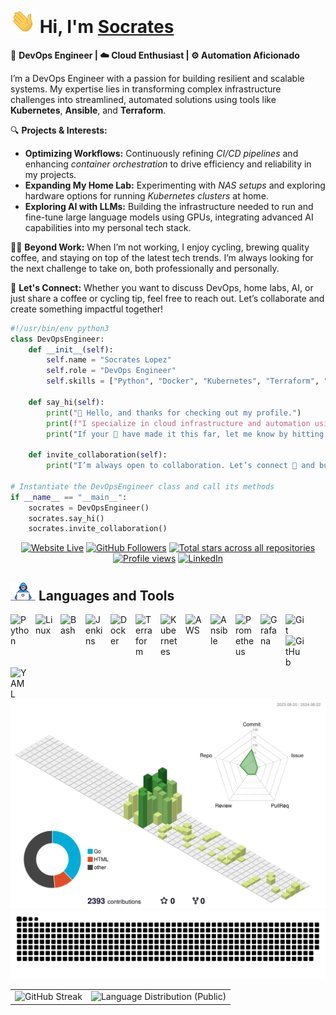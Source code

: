 # <img src="assets/Hi.gif" width="40px"> Hi, I'm [**Socrates**](https://socrabytes.github.io/) 

🚀 **DevOps Engineer | ☁️ Cloud Enthusiast | ⚙️ Automation Aficionado**

I’m a DevOps Engineer with a passion for building resilient and scalable systems. My expertise lies in transforming complex infrastructure challenges into streamlined, automated solutions using tools like **Kubernetes**, **Ansible**, and **Terraform**.

🔍 **Projects & Interests:**
- **Optimizing Workflows:** Continuously refining *CI/CD pipelines* and enhancing *container orchestration* to drive efficiency and reliability in my projects.
- **Expanding My Home Lab:** Experimenting with *NAS setups* and exploring hardware options for running *Kubernetes clusters* at home. 
- **Exploring AI with LLMs:** Building the infrastructure needed to run and fine-tune large language models using GPUs, integrating advanced AI capabilities into my personal tech stack.

🚴‍♂️ **Beyond Work:** When I’m not working, I enjoy cycling, brewing quality coffee, and staying on top of the latest tech trends. I’m always looking for the next challenge to take on, both professionally and personally.

💬 **Let's Connect:** Whether you want to discuss DevOps, home labs, AI, or just share a coffee or cycling tip, feel free to reach out. Let’s collaborate and create something impactful together!
<!-- Code Snippet Intro -->

```python
#!/usr/bin/env python3
class DevOpsEngineer:
    def __init__(self):
        self.name = "Socrates Lopez"
        self.role = "DevOps Engineer"
        self.skills = ["Python", "Docker", "Kubernetes", "Terraform", "CI/CD Pipelines"]

    def say_hi(self):
        print("👋 Hello, and thanks for checking out my profile.")
        print(f"I specialize in cloud infrastructure and automation using tools 🛠️ like {', '.join(self.skills)}.")
        print("If your 👀 have made it this far, let me know by hitting that ⭐ button!")

    def invite_collaboration(self):
        print("I’m always open to collaboration. Let’s connect 🤝 and build something great together!")

# Instantiate the DevOpsEngineer class and call its methods
if __name__ == "__main__":
    socrates = DevOpsEngineer()
    socrates.say_hi()
    socrates.invite_collaboration()
```

<!-- Social badges section -->

<p align="center">
  <a href="https://socrabytes.github.io">
    <img alt="Website Live" title="Visit my website" src="https://custom-icon-badges.demolab.com/website?url=https%3A%2F%2Fsocrabytes.github.io&up_message=Live&down_color=e1e7ec&style=plastic&logo=globe&logoSize=auto&labelColor=3caea3&color=a8eec1&link=https%3A%2F%2Fsocrabytes.github.io%2F"/></a>
  <a href="https://github.com/socrabytes?tab=followers">
    <img alt="GitHub Followers" title="Follow me on GitHub" src="https://custom-icon-badges.demolab.com/github/followers/socrabytes?style=plastic&logo=user-plus&logoSource=feather&logoSize=auto&label=Follow&labelColor=6175de&color=d4def8&link=https%3A%2F%2Fgithub.com%2Fsocrabytes%3Ftab%3Dfollowers"/></a>
  <a href="https://github.com/socrabytes?tab=repositories&sort=stargazers">
    <img alt="Total stars across all repositories" title="Total stars on GitHub" src="https://custom-icon-badges.demolab.com/github/stars/socrabytes?style=plastic&logo=stars&logoSize=auto&logoColor=fdf3d7&labelColor=f4ca64&color=fdf3d7&link=https%3A%2F%2Fgithub.com%2Fsocrabytes%3Ftab%3Drepositories%26sort%3Dstargazers"/></a>
  <a href="https://github.com/socrabytes">
    <img alt="Profile views" title="Total Profile Views" src="https://komarev.com/ghpvc/?username=socrabytes&color=b0b0b0&style=plastic&label=VIEWS&abbreviated=true"/></a>
  <a href="https://www.linkedin.com/in/socrateslopez/">
    <img alt="LinkedIn" title="Connect with me on LinkedIn" src="https://img.shields.io/badge/%2Fsocrateslopez-blue?style=plastic&logo=linkedin&logoSize=auto&labelColor=3183c8&color=3183c8&link=%22https%3A%2F%2Fwww.linkedin.com%2Fin%2Fsocrateslopez%2F%22"/></a>
</p>


<!-- Languages & Tools -->

## <img src="assets/developer.gif" width="40px"> Languages and Tools

<img align="left" alt="Python" width="30px" style="padding-right:10px;" src="https://cdn.jsdelivr.net/gh/devicons/devicon/icons/python/python-original.svg"/>
<img align="left" alt="Linux" width="30px" style="padding-right:10px;" src="https://cdn.jsdelivr.net/gh/devicons/devicon/icons/linux/linux-original.svg"/>
<img align="left" alt="Bash" width="30px" style="padding-right:10px;" src="https://cdn.jsdelivr.net/gh/devicons/devicon/icons/bash/bash-original.svg"/>
<img align="left" alt="Jenkins" width="30px" style="padding-right:10px;" src="https://cdn.jsdelivr.net/gh/devicons/devicon/icons/jenkins/jenkins-original.svg"/>
<img align="left" alt="Docker" width="30px" style="padding-right:10px;" src="https://cdn.jsdelivr.net/gh/devicons/devicon/icons/docker/docker-original.svg"/>
<img align="left" alt="Terraform" width="30px" style="padding-right:10px;" src="https://cdn.jsdelivr.net/gh/devicons/devicon/icons/terraform/terraform-original.svg"/>
<img align="left" alt="Kubernetes" width="30px" style="padding-right:10px;" src="https://cdn.jsdelivr.net/gh/devicons/devicon/icons/kubernetes/kubernetes-plain.svg"/>
<img align="left" alt="AWS" width="30px" style="padding-right:10px;" src="https://cdn.jsdelivr.net/gh/devicons/devicon/icons/amazonwebservices/amazonwebservices-original-wordmark.svg"/>
<img align="left" alt="Ansible" width="30px" style="padding-right:10px;" src="https://cdn.jsdelivr.net/gh/devicons/devicon/icons/ansible/ansible-original.svg"/>
<img align="left" alt="Prometheus" width="30px" style="padding-right:10px;" src="https://cdn.jsdelivr.net/gh/devicons/devicon/icons/prometheus/prometheus-original.svg"/>
<img align="left" alt="Grafana" width="30px" style="padding-right:10px;" src="https://cdn.jsdelivr.net/gh/devicons/devicon/icons/grafana/grafana-original.svg"/>
<img align="left" alt="Git" width="30px" style="padding-right:10px;" src="https://cdn.jsdelivr.net/gh/devicons/devicon/icons/git/git-original.svg"/>
<img align="left" alt="GitHub" width="30px" style="padding-right:10px;" src="https://cdn.jsdelivr.net/gh/devicons/devicon/icons/github/github-original.svg"/>
<img align="left" alt="YAML" width="30px" style="padding-right:10px;" src="https://cdn.jsdelivr.net/gh/devicons/devicon/icons/yaml/yaml-original.svg"/>

<br clear="left"/>

<!-- 3D-Contribution Graph -->
<picture>
  <source media="(prefers-color-scheme: dark)" srcset="./profile-3d-contrib/profile-night-green.svg" />
  <source media="(prefers-color-scheme: light)" srcset="./profile-3d-contrib/profile-green-animate.svg" />
  <img alt="3D GitHub Contributions" src="./profile-3d-contrib/profile-green-animate.svg" />
</picture>

<!-- GitHub Snake Game -->
<picture>
  <source media="(prefers-color-scheme: dark)" srcset="dist/github-snake-dark.svg" />
  <source media="(prefers-color-scheme: light)" srcset="dist/github-snake.svg" />
  <img alt="github-snake" src="dist/github-snake.svg" />
</picture>

<!-- GitHub Streak Counter and Language Distribution (Public) Table -->
<table>
  <tr>
    <td>
      <!-- GitHub Streak Counter -->
      <picture>
        <source media="(prefers-color-scheme: dark)" srcset="https://streak-stats.demolab.com?user=socrabytes&theme=vue-dark&hide_border=true&bg_color=00000000" />
        <source media="(prefers-color-scheme: light)" srcset="https://streak-stats.demolab.com?user=socrabytes&theme=vue&hide_border=true" />
        <img alt="GitHub Streak" src="https://streak-stats.demolab.com?user=socrabytes&theme=vue&hide_border=true" />
      </picture>
    </td>
    <td>
      <!-- Language Distribution (Public) Card -->
      <picture>
        <source media="(prefers-color-scheme: dark)" srcset="https://github-readme-stats.vercel.app/api/top-langs/?username=socrabytes&layout=compact&theme=vue-dark&custom_title=Language%20Distribution%20(Public)&hide_border=true&bg_color=00000000" />
        <source media="(prefers-color-scheme: light)" srcset="https://github-readme-stats.vercel.app/api/top-langs/?username=socrabytes&layout=compact&theme=vue&custom_title=Language%20Distribution%20(Public)&hide_border=true" />
        <img alt="Language Distribution (Public)" src="https://github-readme-stats.vercel.app/api/top-langs/?username=socrabytes&layout=compact&theme=vue&custom_title=Language%20Distribution%20(Public)&hide_border=true" />
      </picture>
    </td>
  </tr>
</table>




<!--
**socrabytes/socrabytes** is a ✨ _special_ ✨ repository because its `README.md` (this file) appears on your GitHub profile.

Here are some ideas to get you started:

- 🔭 I’m currently working on ...
- 🌱 I’m currently learning ...
- 👯 I’m looking to collaborate on ...
- 🤔 I’m looking for help with ...
- 💬 Ask me about ...
- 📫 How to reach me: ...
- 😄 Pronouns: ...
- ⚡ Fun fact: ...
-->
